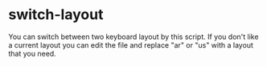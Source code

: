 # switch-layout
You can switch between two keyboard layout by this script.
If you don't like a current layout you can edit the file and replace "ar" or "us" with a layout that you need.
